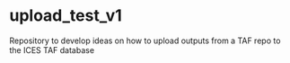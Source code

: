 # upload_test_v1
Repository to develop ideas on how to upload outputs from a TAF repo to the ICES TAF database
